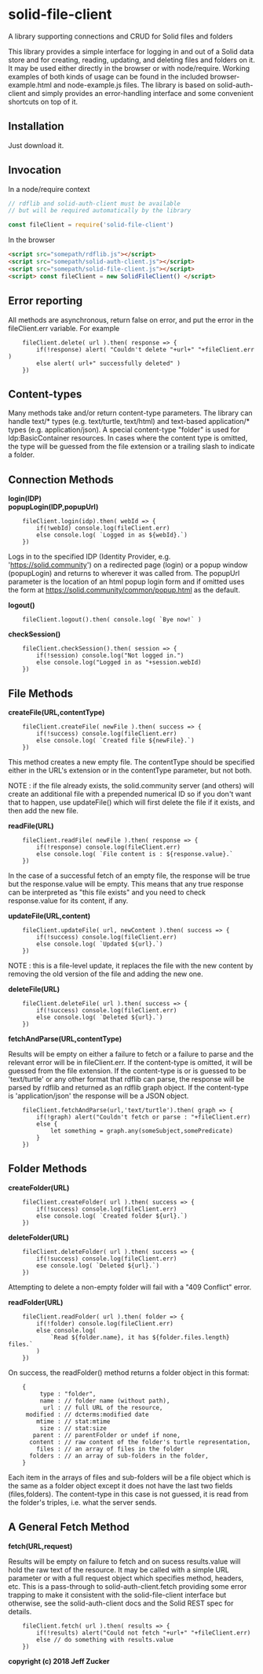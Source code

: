 # solid-file-client
A library supporting connections and CRUD for Solid files and folders

This library provides a simple interface for logging in and out of a 
Solid data store and for creating, reading, updating, and deleting
files and folders on it. It may be used either directly in the browser or 
with node/require.  Working examples of both kinds of usage can be found in
the included browser-example.html and node-example.js files.  The library
is based on solid-auth-client and simply provides an error-handling 
interface and some convenient shortcuts on top of it.

## Installation
Just download it.

## Invocation
In a node/require context

``` javascript
// rdflib and solid-auth-client must be available
// but will be required automatically by the library

const fileClient = require('solid-file-client')
```
In the browser
```html 
<script src="somepath/rdflib.js"></script>
<script src="somepath/solid-auth-client.js"></script>
<script src="somepath/solid-file-client.js"></script>
<script> const fileClient = new SolidFileClient() </script>
```
## Error reporting

All methods are asynchronous, return false on error, and put the error
in the fileClient.err variable.  For example
   
        fileClient.delete( url ).then( response => {
            if(!response) alert( "Couldn't delete "+url+" "+fileClient.err )
            else alert( url+" successfully deleted" )
        })

## Content-types
Many methods take and/or return content-type parameters. The library can
handle text/* types (e.g. text/turtle, text/html) and text-based application/* types (e.g. application/json). A special content-type "folder" is 
used for ldp:BasicContainer resources.  In cases where the content type is
omitted, the type will be guessed from the file extension or a trailing 
slash to indicate a folder.

## Connection Methods

**login(**IDP**)**<br>
**popupLogin(**IDP,popupUrl**)**

        fileClient.login(idp).then( webId => {
            if(!webId) console.log(fileClient.err)
            else console.log( `Logged in as ${webId}.`)
        })

Logs in to the specified IDP (Identity Provider, e.g. 'https://solid.community') on a redirected page (login) or a popup window (popupLogin) and returns to wherever it was called from.  The popupUrl parameter is the location of an html popup login form and if omitted uses the form at https://solid.community/common/popup.html as the default.

**logout()**

        fileClient.logout().then( console.log( `Bye now!` )

**checkSession()**

        fileClient.checkSession().then( session => {
            if(!session) console.log("Not logged in.")
            else console.log("Logged in as "+session.webId)
        })

## File Methods

**createFile(**URL,contentType**)**

        fileClient.createFile( newFile ).then( success => {
            if(!success) console.log(fileClient.err)
            else console.log( `Created file ${newFile}.`)
        })

This method creates a new empty file.
The contentType should be specified either in the URL's extension or in
the contentType parameter, but not both. 

NOTE : if the file already exists, the solid.community server (and others) will create an additional file with a prepended numerical ID so if you don't want that to happen, use updateFile() which will first delete the file if it exists, and then add the new file.

**readFile(**URL**)**

        fileClient.readFile( newFile ).then( response => {
            if(!response) console.log(fileClient.err)
            else console.log( `File content is : ${response.value}.`
        })

In the case of a successful fetch of an empty file, the response
will be true but the response.value will be empty.  This means
that any true response can be interpreted as "this file exists"
and you need to check response.value for its content, if any.

**updateFile(**URL,content**)**

        fileClient.updateFile( url, newContent ).then( success => {
            if(!success) console.log(fileClient.err)
            else console.log( `Updated ${url}.`)
        })

NOTE : this is a file-level update, it replaces the file with the new content by removing the old version of the file and adding the new one.

**deleteFile(**URL**)**

        fileClient.deleteFile( url ).then( success => {
            if(!success) console.log(fileClient.err)
            else console.log( `Deleted ${url}.`)
        })

**fetchAndParse(**URL,contentType**)**

Results will be empty on either a failure to fetch or a failure to parse
and the relevant error will be in fileClient.err. If the content-type is
omitted, it will be guessed from the file extension. If the  content-type
is or is guessed to be 'text/turtle' or any other format that rdflib can 
parse, the response will be parsed by rdflib and returned as an rdflib
graph object.  If the content-type is 'application/json' the response will
be a JSON object.  

        fileClient.fetchAndParse(url,'text/turtle').then( graph => {
            if(!graph) alert("Couldn't fetch or parse : "+fileClient.err)
            else {
                let something = graph.any(someSubject,somePredicate)
            }
        })


## Folder Methods

**createFolder(**URL**)**<br>

        fileClient.createFolder( url ).then( success => {
            if(!success) console.log(fileClient.err)
            else console.log( `Created folder ${url}.`)
        })

**deleteFolder(**URL**)**

        fileClient.deleteFolder( url ).then( success => {
            if(!success) console.log(fileClient.err)
            ese console.log( `Deleted ${url}.`)
        })     

Attempting to delete a non-empty folder will fail with a "409 Conflict"
error.

**readFolder(**URL**)**

        fileClient.readFolder( url ).then( folder => {
            if(!folder) console.log(fileClient.err)
            else console.log( 
                `Read ${folder.name}, it has ${folder.files.length} files.`
            )
        })

On success, the readFolder() method returns a folder object in this format:

        {
             type : "folder",
             name : // folder name (without path),
              url : // full URL of the resource,
         modified : // dcterms:modified date
            mtime : // stat:mtime
             size : // stat:size
           parent : // parentFolder or undef if none,
          content : // raw content of the folder's turtle representation,
            files : // an array of files in the folder
          folders : // an array of sub-folders in the folder,
        }

Each item in the arrays of files and sub-folders will be a file object
which is the same as a folder object except it does not have the
last two fields (files,folders).  The content-type in this
case is not guessed, it is read from the folder's triples, i.e. what the 
server sends.

## A General Fetch Method

**fetch(**URL,request**)**

Results will be empty on failure to fetch and on sucess results.value will
hold the raw text of the resource.  It may be called with a simple URL 
parameter or with a full request object which specifies method, headers, etc.
This is a pass-through to solid-auth-client.fetch providing some error 
trapping to make it consistent with the solid-file-client interface but
otherwise, see the solid-auth-client docs and the Solid REST spec for
details.

        fileClient.fetch( url ).then( results => {
            if(!results) alert("Could not fetch "+url+" "+fileClient.err)
            else // do something with results.value
        })
  
**copyright (c) 2018 Jeff Zucker**
